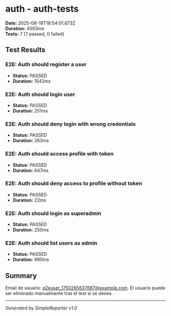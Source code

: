 # auth - auth-tests

**Date:** 2025-06-18T16:54:01.673Z  
**Duration:** 4003ms  
**Tests:** 7 (7 passed, 0 failed)

## Test Results


### E2E: Auth should register a user
- **Status:** PASSED
- **Duration:** 1542ms



### E2E: Auth should login user
- **Status:** PASSED
- **Duration:** 251ms



### E2E: Auth should deny login with wrong credentials
- **Status:** PASSED
- **Duration:** 263ms



### E2E: Auth should access profile with token
- **Status:** PASSED
- **Duration:** 647ms



### E2E: Auth should deny access to profile without token
- **Status:** PASSED
- **Duration:** 22ms



### E2E: Auth should login as superadmin
- **Status:** PASSED
- **Duration:** 250ms



### E2E: Auth should list users as admin
- **Status:** PASSED
- **Duration:** 990ms



## Summary

Email de usuario: e2euser_1750265637687@example.com. El usuario puede ser eliminado manualmente tras el test si se desea.

---
*Generated by SimpleReporter v1.0*
